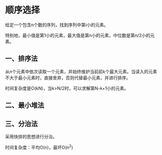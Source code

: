# 顺序选择

给定一个包含n个数的序列，找到序列中第i小的元素。

特别地，最小值是第1小的元素，最大值是第n小的元素，中位数是第n/2小的元素。

## 一、排序法

从n个元素中依次读取一个元素，并始终维护当前前k个最大元素。当读入的元素不大于最小元素时，直接舍弃，否则代替最小元素，并进行排序。

时间复杂度是O(kN)，当k>N/2时，可以求解第N-k+1小的元素。

## 二、最小堆法

## 三、分治法

采用快排的思想进行分治。

时间复杂度：平均O(n)，最坏O(n<sup>2</sup>)